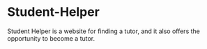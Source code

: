 # Student-Helper
Student Helper is a website for finding a tutor, and it also offers the opportunity to become a tutor. 
